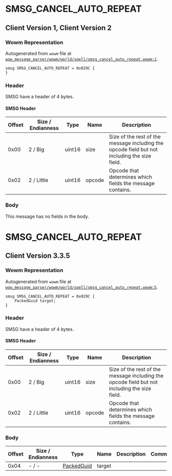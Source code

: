 # SMSG_CANCEL_AUTO_REPEAT

## Client Version 1, Client Version 2

### Wowm Representation

Autogenerated from `wowm` file at [`wow_message_parser/wowm/world/spell/smsg_cancel_auto_repeat.wowm:1`](https://github.com/gtker/wow_messages/tree/main/wow_message_parser/wowm/world/spell/smsg_cancel_auto_repeat.wowm#L1).
```rust,ignore
smsg SMSG_CANCEL_AUTO_REPEAT = 0x029C {
}
```
### Header

SMSG have a header of 4 bytes.

#### SMSG Header

| Offset | Size / Endianness | Type   | Name   | Description |
| ------ | ----------------- | ------ | ------ | ----------- |
| 0x00   | 2 / Big           | uint16 | size   | Size of the rest of the message including the opcode field but not including the size field.|
| 0x02   | 2 / Little        | uint16 | opcode | Opcode that determines which fields the message contains.|

### Body

This message has no fields in the body.

# SMSG_CANCEL_AUTO_REPEAT

## Client Version 3.3.5

### Wowm Representation

Autogenerated from `wowm` file at [`wow_message_parser/wowm/world/spell/smsg_cancel_auto_repeat.wowm:5`](https://github.com/gtker/wow_messages/tree/main/wow_message_parser/wowm/world/spell/smsg_cancel_auto_repeat.wowm#L5).
```rust,ignore
smsg SMSG_CANCEL_AUTO_REPEAT = 0x029C {
    PackedGuid target;
}
```
### Header

SMSG have a header of 4 bytes.

#### SMSG Header

| Offset | Size / Endianness | Type   | Name   | Description |
| ------ | ----------------- | ------ | ------ | ----------- |
| 0x00   | 2 / Big           | uint16 | size   | Size of the rest of the message including the opcode field but not including the size field.|
| 0x02   | 2 / Little        | uint16 | opcode | Opcode that determines which fields the message contains.|

### Body

| Offset | Size / Endianness | Type | Name | Description | Comment |
| ------ | ----------------- | ---- | ---- | ----------- | ------- |
| 0x04 | - / - | [PackedGuid](../spec/packed-guid.md) | target |  |  |

